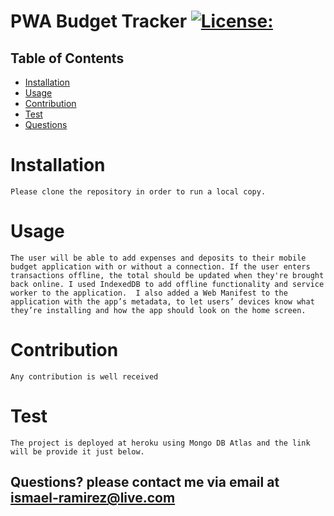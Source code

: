 # PWA Budget Tracker [![License:](https://img.shields.io/badge/License-MIT-yellow.svg)](https://opensource.org/licenses/MIT)
## Table of Contents
* [Installation](#Installation)
* [Usage](#usage)
* [Contribution](#Contribution)
* [Test](#Test)
* [Questions](#Contact)
# Installation
`Please clone the repository in order to run a local copy.`

# Usage
`The user will be able to add expenses and deposits to their mobile budget application with or without a connection. If the user enters transactions offline, the total should be updated when they're brought back online. I used IndexedDB to add offline functionality and service worker to the application.  I also added a Web Manifest to the application with the app’s metadata, to let users’ devices know what they’re installing and how the app should look on the home screen.`  

# Contribution
`Any contribution is well received`

# Test
`The project is deployed at heroku using Mongo DB Atlas and the link will be provide it just below.`

## Questions? please contact me via email at <ismael-ramirez@live.com> 
